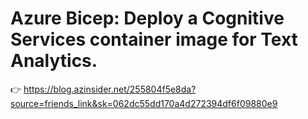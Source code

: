 # Azure Bicep: Deploy a Cognitive Services container image for Text Analytics.

👉 https://blog.azinsider.net/255804f5e8da?source=friends_link&sk=062dc55dd170a4d272394df6f09880e9
